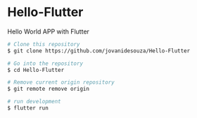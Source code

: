 # Hello-Flutter


Hello World APP with Flutter

```bash
# Clone this repository
$ git clone https://github.com/jovanidesouza/Hello-Flutter

# Go into the repository
$ cd Hello-Flutter

# Remove current origin repository
$ git remote remove origin

# run development 
$ flutter run

```
